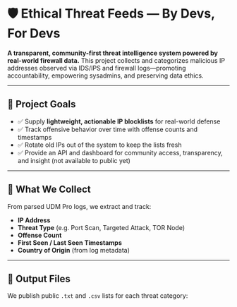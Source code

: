 # 🛡️ Ethical Threat Feeds — By Devs, For Devs

**A transparent, community-first threat intelligence system powered by real-world firewall data.** This project collects and categorizes malicious IP addresses observed via IDS/IPS and firewall logs—promoting accountability, empowering sysadmins, and preserving data ethics.

---

## 🚀 Project Goals

- ✅ Supply **lightweight, actionable IP blocklists** for real-world defense
- ✅ Track offensive behavior over time with offense counts and timestamps
- ✅ Rotate old IPs out of the system to keep the lists fresh
- ✅ Provide an API and dashboard for community access, transparency, and insight (not available to public yet)

---

## 📡 What We Collect

From parsed UDM Pro logs, we extract and track:

- **IP Address**
- **Threat Type** (e.g. Port Scan, Targeted Attack, TOR Node)
- **Offense Count**
- **First Seen / Last Seen Timestamps**
- **Country of Origin** (from log metadata)

---

## 📁 Output Files

We publish public `.txt` and `.csv` lists for each threat category:
